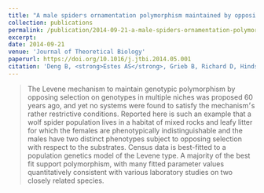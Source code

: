 ```yaml
---
title: "A male spider׳s ornamentation polymorphism maintained by opposing selection with two niches"
collection: publications
permalink: /publication/2014-09-21-a-male-spiders-ornamentation-polymorphism
excerpt: 
date: 2014-09-21
venue: 'Journal of Theoretical Biology'
paperurl: https://doi.org/10.1016/j.jtbi.2014.05.001
citation: 'Deng B, <strong>Estes AS</strong>, Grieb B, Richard D, Hinds B, Hebets E (2014) &quot;A male spider׳s ornamentation polymorphism maintained by opposing selection with two niches&quot; <i>Journal of Theoretical Biology</i>. 357:103-111'
---
```

> The Levene mechanism to maintain genotypic polymorphism by opposing selection on genotypes in multiple niches was proposed 60 years ago, and yet no systems were found to satisfy the mechanism׳s rather restrictive conditions. Reported here is such an example that a wolf spider population lives in a habitat of mixed rocks and leafy litter for which the females are phenotypically indistinguishable and the males have two distinct phenotypes subject to opposing selection with respect to the substrates. Census data is best-fitted to a population genetics model of the Levene type. A majority of the best fit support polymorphism, with many fitted parameter values quantitatively consistent with various laboratory studies on two closely related species.
